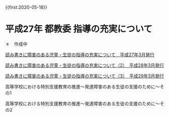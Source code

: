 {{first:2020-05-18}}
# 平成27年 都教委 指導の充実について
＊　作成中


[読み書きに障害のある児童・生徒の指導の充実について　平成27年3月発行](https://www.kyoiku.metro.tokyo.lg.jp/school/document/special_needs_education/files/guideline/27yomikakisyougai_juujitsu.pdf)

[読み書きに障害のある児童・生徒の指導の充実について（2）　平成28年3月発行](https://www.kyoiku.metro.tokyo.lg.jp/school/document/special_needs_education/files/guideline/28yomikakisyougai_juujitsu.pdf)

[読み書きに障害のある児童・生徒の指導の充実について（3）　平成29年3月発行](https://www.kyoiku.metro.tokyo.lg.jp/school/document/special_needs_education/files/guideline/29yomikakisyougai_juujitsu.pdf)


高等学校における特別支援教育の推進～発達障害のある生徒の支援のために～その1

高等学校における特別支援教育の推進～発達障害のある生徒の支援のために～その2
